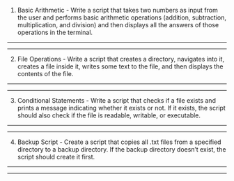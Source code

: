 1. Basic Arithmetic - Write a script that takes two numbers as input
from the user and performs basic arithmetic operations (addition,
subtraction, multiplication, and division) and then displays all the
answers of those operations in the terminal.
---
---
2. File Operations - Write a script that creates a directory, navigates
into it, creates a file inside it, writes some text to the file, and then
displays the contents of the file.
---
---
3. Conditional Statements - Write a script that checks if a file exists and
prints a message indicating whether it exists or not. If it exists, the
script should also check if the file is readable, writable, or executable.
---
---
4. Backup Script - Create a script that copies all .txt files from a
specified directory to a backup directory. If the backup directory
doesn’t exist, the script should create it first.
---
---
